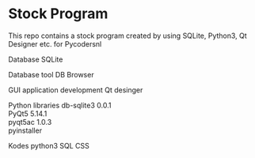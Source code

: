 # Stock Program
This repo contains a stock program created by using SQLite, Python3, Qt Designer etc. for Pycodersnl


Database
SQLite

Database tool 
DB Browser

GUI application development
Qt desinger

Python libraries
db-sqlite3 0.0.1   
PyQt5 5.14.1     
pyqt5ac 1.0.3	 
pyinstaller    

Kodes 
python3
SQL
CSS
